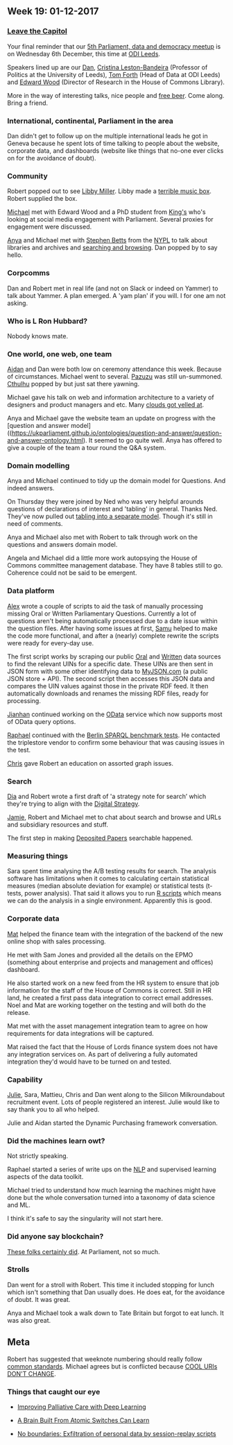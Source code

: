 ## Week 19: 01-12-2017

### [Leave the Capitol](https://www.youtube.com/watch?v=GpMoRS_9bcM)

Your final reminder that our [5th Parliament, data and democracy meetup](https://attending.io/events/parliament-data-and-democracy-meetup-5) is on Wednesday 6th December, this time at [ODI Leeds](http://leeds.theodi.org/).

Speakers lined up are our [Dan](https://twitter.com/dasbarrett), [Cristina Leston-Bandeira](https://twitter.com/estrangeirada) (Professor of Politics at the University of Leeds), [Tom Forth](https://twitter.com/thomasforth) (Head of Data at ODI Leeds) and [Edward Wood](https://twitter.com/edwardwood99) (Director of Research in the House of Commons Library).

More in the way of interesting talks, nice people and [free beer](https://en.wiktionary.org/wiki/free_as_in_beer). Come along. Bring a friend.

### International, continental, Parliament in the area

Dan didn't get to follow up on the multiple international leads he got in Geneva because he spent lots of time talking to people about the website, corporate data, and dashboards (website like things that no-one ever clicks on for the avoidance of doubt).
 
### Community

Robert popped out to see [Libby Miller](https://twitter.com/libbymiller). Libby made a [terrible music box](https://twitter.com/libbymiller/status/931570611536703488). Robert supplied the box. 

[Michael](https://twitter.com/fantasticlife) met with Edward Wood and a PhD student from [King's](https://www.kcl.ac.uk/index.aspx) who's looking at social media engagement with Parliament. Several proxies for engagement were discussed.

[Anya](https://twitter.com/bitten_) and Michael met with [Stephen Betts](https://twitter.com/stephenbetts) from the [NYPL](https://www.nypl.org) to talk about libraries and archives and [searching and browsing](http://smethur.st/posts/176135866). Dan popped by to say hello.

### Corpcomms

Dan and Robert met in real life (and not on Slack or indeed on Yammer) to talk about Yammer. A plan emerged. A 'yam plan' if you will. I for one am not asking.

### Who is L Ron Hubbard?

Nobody knows mate.

### One world, one web, one team

[Aidan](https://twitter.com/aidan_morgan) and Dan were both low on ceremony attendance this week. Because of circumstances. Michael went to several. [Pazuzu](https://en.m.wikipedia.org/wiki/Pazuzu) was still un-summoned. [Cthulhu](https://en.wikipedia.org/wiki/Cthulhu) popped by but just sat there yawning.

Michael gave his talk on web and information architecture to a variety of designers and product managers and etc. Many [clouds got yelled at](http://i0.kym-cdn.com/photos/images/original/001/044/247/297.png).

Anya and Michael gave the website team an update on progress with the [question and answer model]((https://ukparliament.github.io/ontologies/question-and-answer/question-and-answer-ontology.html). It seemed to go quite well. Anya has offered to give a couple of the team a tour round the Q&A system.

### Domain modelling

Anya and Michael continued to tidy up the domain model for Questions. And indeed answers.

On Thursday they were joined by Ned who was very helpful arounds questions of declarations of interest and 'tabling' in general. Thanks Ned. They've now pulled out [tabling into a separate model](https://ukparliament.github.io/ontologies/tabling/tabling-ontology.html). Though it's still in need of comments.

Anya and Michael also met with Robert to talk through work on the questions and answers domain model.

Angela and Michael did a little more work autopsying the House of Commons committee management database. They have 8 tables still to go. Coherence could not be said to be emergent.

### Data platform

[Alex](https://twitter.com/alexedwardh) wrote a couple of scripts to aid the task of manually processing missing Oral or Written Parliamentary Questions. Currently a lot of questions aren't being automatically processed due to a date issue within the question files. After having some issues at first, [Samu](https://twitter.com/langsamu) helped to make the code more functional, and after a (nearly) complete rewrite the scripts were ready for every-day use.

The first script works by scraping our public [Oral](https://publications.parliament.uk/pa/cm/cmfutoral/futoral.htm) and [Written](http://www.parliament.uk/business/publications/written-questions-answers-statements/written-questions-answers/?page=1&max=100) data sources to find the relevant UINs for a specific date. These UINs are then sent in JSON form with some other identifying data to [MyJSON.com](http://myjson.com/) (a public JSON store + API). The second script then accesses this JSON data and compares the UIN values against those in the private RDF feed. It then automatically downloads and renames the missing RDF files, ready for processing.

[Jianhan](https://twitter.com/jianhanzhu) continued working on the [OData](http://www.odata.org/) service which now supports most of OData query options.

[Raphael](https://twitter.com/raphaelleung) continued with the [Berlin SPARQL benchmark tests](http://wifo5-03.informatik.uni-mannheim.de/bizer/berlinsparqlbenchmark/). He contacted the triplestore vendor to confirm some behaviour that was causing issues in the test. 

[Chris](https://twitter.com/chrisalcockdev) gave Robert an education on assorted graph issues.

### Search

[Dia](https://twitter.com/DN78) and Robert wrote a first draft of 'a strategy note for search’ which they're trying to align with the [Digital Strategy](https://www.parliament.uk/mps-lords-and-offices/offices/bicameral/parliamentary-digital-service/digital-strategy-for-parliament/).

[Jamie](https://twitter.com/oddtype), Robert and Michael met to chat about search and browse and URLs and subsidiary resources and stuff.

The first step in making [Deposited Papers](https://www.parliament.uk/depositedpapers) searchable happened.

### Measuring things

Sara spent time analysing the A/B testing results for search. The analysis software has limitations when it comes to calculating certain statistical measures (median absolute deviation for example) or statistical tests (t-tests, power analysis). That said it allows you to run [R scripts](https://docs.microsoft.com/en-us/power-bi/desktop-r-scripts) which means we can do the analysis in a single environment. Apparently this is good.

### Corporate data

[Mat](https://twitter.com/matiasgermanico) helped the finance team with the integration of the backend of the new online shop with sales processing.

He met with Sam Jones and provided all the details on the EPMO (something about enterprise and projects and management and offices) dashboard.

He also started work on a new feed from the HR system to ensure that job information for the staff of the House of Commons is correct. Still in HR land, he created a first pass data integration to correct email addresses. Noel and Mat are working together on the testing and will both do the release.

Mat met with the asset management integration team to agree on how requirements for data integrations will be captured.

Mat raised the fact that the House of Lords finance system does not have any integration services on. As part of delivering a fully automated integration they'd would have to be turned on and tested.

### Capability

[Julie](https://twitter.com/julietouring), Sara, Mattieu, Chris and Dan went along to the Silicon Milkroundabout recruitment event. Lots of people registered an interest. Julie would like to say thank you to all who helped.

Julie and Aidan started the Dynamic Purchasing framework conversation.

### Did the machines learn owt?

Not strictly speaking.

Raphael started a series of write ups on the [NLP](https://en.wikipedia.org/wiki/Natural_language_processing) and supervised learning aspects of the data toolkit.

Michael tried to understand how much learning the machines might have done but the whole conversation turned into a taxonomy of data science and ML.

I think it's safe to say the singularity will not start here.

### Did anyone say blockchain?

[These folks certainly did](https://www.eventbrite.co.uk/e/blockchain-and-its-applications-for-democracy-tickets-39688862456). At Parliament, not so much.

### Strolls

Dan went for a stroll with Robert. This time it included stopping for lunch which isn't something that Dan usually does. He does eat, for the avoidance of doubt. It was great.

Anya and Michael took a walk down to Tate Britain but forgot to eat lunch. It was also great.

## Meta

Robert has suggested that weeknote numbering should really follow [common standards](https://en.wikipedia.org/wiki/ISO_week_date). Michael agrees but is conflicted because [COOL URIs DON'T CHANGE](https://www.w3.org/Provider/Style/URI).

### Things that caught our eye

* [Improving Palliative Care with Deep Learning](https://arxiv.org/abs/1711.06402)

* [A Brain Built From Atomic Switches Can Learn](https://www.quantamagazine.org/a-brain-built-from-atomic-switches-can-learn-20170920/)

* [No boundaries: Exfiltration of personal data by session-replay scripts](https://freedom-to-tinker.com/2017/11/15/no-boundaries-exfiltration-of-personal-data-by-session-replay-scripts/)